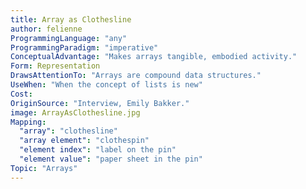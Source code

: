 ```yaml
---
title: Array as Clothesline
author: felienne
ProgrammingLanguage: "any"
ProgrammingParadigm: "imperative"
ConceptualAdvantage: "Makes arrays tangible, embodied activity."
Form: Representation
DrawsAttentionTo: "Arrays are compound data structures."
UseWhen: "When the concept of lists is new"
Cost:
OriginSource: "Interview, Emily Bakker."
image: ArrayAsClothesline.jpg
Mapping:
  "array": "clothesline"
  "array element": "clothespin"
  "element index": "label on the pin"
  "element value": "paper sheet in the pin"
Topic: "Arrays"
---
```

